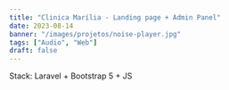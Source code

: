```yaml
---
title: "Clinica Marília - Landing page + Admin Panel"
date: 2023-08-14
banner: "/images/projetos/noise-player.jpg"
tags: ["Audio", "Web"]
draft: false
---
```


Stack: Laravel + Bootstrap 5 + JS
